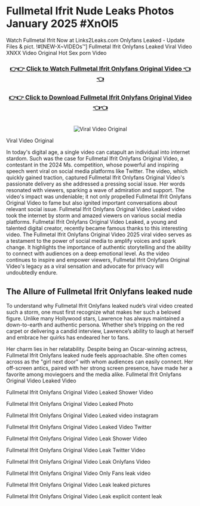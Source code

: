 # Fullmetal Ifrit Nude Leaks Photos January 2025 #XnOl5

Watch Fullmetal Ifrit Now at Links2Leaks.com Onlyfans Leaked - Update Files & pict. !#[NEW-X~VIDEOs™] Fullmetal Ifrit Onlyfans Leaked Viral Video XNXX Video Original Hot Sex porn Video
<br>
<div align="center">
<h3><a href="https://links2leaks.com/fullmetalifrit" rel="nofollow">👉👉 Click to Watch Fullmetal Ifrit Onlyfans Original Video 👈👈</a></h3>
<h3><a href="https://links2leaks.com/fullmetalifrit" rel="nofollow">👉👉 Click to Download Fullmetal Ifrit Onlyfans Original Video 👈👈</a></h3>
<br>
<a href="https://links2leaks.com/fullmetalifrit" rel="nofollow"><img src="https://i.ibb.co/Gkj2r4b/banner.png" alt="Viral Video Original" style="max-width: 100%; display: inline-block;" data-target="animated-image.originalImage"></a>
</div>

Viral Video Original

In today's digital age, a single video can catapult an individual into internet stardom. Such was the case for Fullmetal Ifrit Onlyfans Original Video, a contestant in the 2024 Ms. competition, whose powerful and inspiring speech went viral on social media platforms like Twitter.
The video, which quickly gained traction, captured Fullmetal Ifrit Onlyfans Original Video's passionate delivery as she addressed a pressing social issue. Her words resonated with viewers, sparking a wave of admiration and support. The video's impact was undeniable; it not only propelled Fullmetal Ifrit Onlyfans Original Video to fame but also ignited important conversations about relevant social issue.
Fullmetal Ifrit Onlyfans Original Video Leaked video took the internet by storm and amazed viewers on various social media platforms. Fullmetal Ifrit Onlyfans Original Video Leaked, a young and talented digital creator, recently became famous thanks to this interesting video.
The Fullmetal Ifrit Onlyfans Original Video 2025 viral video serves as a testament to the power of social media to amplify voices and spark change. It highlights the importance of authentic storytelling and the ability to connect with audiences on a deep emotional level. As the video continues to inspire and empower viewers, Fullmetal Ifrit Onlyfans Original Video's legacy as a viral sensation and advocate for privacy will undoubtedly endure.

<h2>The Allure of Fullmetal Ifrit Onlyfans leaked nude</h2>


To understand why Fullmetal Ifrit Onlyfans leaked nude’s viral video created such a storm, one must first recognize what makes her such a beloved figure. Unlike many Hollywood stars, Lawrence has always maintained a down-to-earth and authentic persona. Whether she’s tripping on the red carpet or delivering a candid interview, Lawrence’s ability to laugh at herself and embrace her quirks has endeared her to fans.

Her charm lies in her relatability. Despite being an Oscar-winning actress, Fullmetal Ifrit Onlyfans leaked nude feels approachable. She often comes across as the "girl next door" with whom audiences can easily connect. Her off-screen antics, paired with her strong screen presence, have made her a favorite among moviegoers and the media alike.
Fullmetal Ifrit Onlyfans Original Video Leaked Video

Fullmetal Ifrit Onlyfans Original Video Leaked Shower Video

Fullmetal Ifrit Onlyfans Original Video Leaked Photo

Fullmetal Ifrit Onlyfans Original Video Leaked video instagram

Fullmetal Ifrit Onlyfans Original Video Leaked Video Twitter

Fullmetal Ifrit Onlyfans Original Video Leak Shower Video

Fullmetal Ifrit Onlyfans Original Video Leak Twitter Video

Fullmetal Ifrit Onlyfans Original Video Leak Onlyfans Video

Fullmetal Ifrit Onlyfans Original Video Only Fans leak video

Fullmetal Ifrit Onlyfans Original Video Leak leaked pictures

Fullmetal Ifrit Onlyfans Original Video Leak explicit content leak